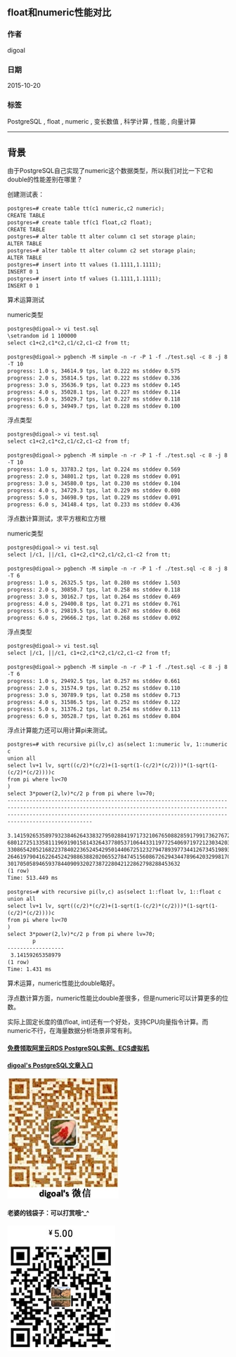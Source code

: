 ## float和numeric性能对比  
                                                                                                                                                                                 
### 作者                                                                                                                                                                
digoal                                                                                                                                                                
                                                                                                                                                                
### 日期                                                                                                                                                                 
2015-10-20                                                                                                                                                     
                                                                                                                                                                  
### 标签                                                                                                                                                                
PostgreSQL , float , numeric , 变长数值 , 科学计算 , 性能 , 向量计算     
                                                                                                                                                                            
----                                                                                                                                                                            
                                                                                                                                                                             
## 背景                                                                                                     
由于PostgreSQL自己实现了numeric这个数据类型，所以我们对比一下它和double的性能差别在哪里？  
  
创建测试表：  
  
```  
postgres=# create table tt(c1 numeric,c2 numeric);  
CREATE TABLE  
postgres=# create table tf(c1 float,c2 float);  
CREATE TABLE  
postgres=# alter table tt alter column c1 set storage plain;  
ALTER TABLE  
postgres=# alter table tt alter column c2 set storage plain;  
ALTER TABLE  
postgres=# insert into tt values (1.1111,1.1111);  
INSERT 0 1  
postgres=# insert into tf values (1.1111,1.1111);  
INSERT 0 1  
```  
  
算术运算测试  
  
  
numeric类型  
  
```  
postgres@digoal-> vi test.sql  
\setrandom id 1 100000  
select c1+c2,c1*c2,c1/c2,c1-c2 from tt;  
  
postgres@digoal-> pgbench -M simple -n -r -P 1 -f ./test.sql -c 8 -j 8 -T 10  
progress: 1.0 s, 34614.9 tps, lat 0.222 ms stddev 0.575  
progress: 2.0 s, 35814.5 tps, lat 0.222 ms stddev 0.336  
progress: 3.0 s, 35636.9 tps, lat 0.223 ms stddev 0.145  
progress: 4.0 s, 35028.1 tps, lat 0.227 ms stddev 0.114  
progress: 5.0 s, 35029.7 tps, lat 0.227 ms stddev 0.118  
progress: 6.0 s, 34949.7 tps, lat 0.228 ms stddev 0.100  
```  
  
浮点类型  
  
```  
postgres@digoal-> vi test.sql  
select c1+c2,c1*c2,c1/c2,c1-c2 from tf;  
  
postgres@digoal-> pgbench -M simple -n -r -P 1 -f ./test.sql -c 8 -j 8 -T 10  
progress: 1.0 s, 33783.2 tps, lat 0.224 ms stddev 0.569  
progress: 2.0 s, 34801.2 tps, lat 0.228 ms stddev 0.091  
progress: 3.0 s, 34580.0 tps, lat 0.230 ms stddev 0.104  
progress: 4.0 s, 34729.3 tps, lat 0.229 ms stddev 0.080  
progress: 5.0 s, 34698.9 tps, lat 0.229 ms stddev 0.091  
progress: 6.0 s, 34148.4 tps, lat 0.233 ms stddev 0.436  
```  
  
浮点数计算测试，求平方根和立方根  
  
numeric类型  
  
```  
postgres@digoal-> vi test.sql  
select |/c1, ||/c1, c1+c2,c1*c2,c1/c2,c1-c2 from tt;  
  
postgres@digoal-> pgbench -M simple -n -r -P 1 -f ./test.sql -c 8 -j 8 -T 6  
progress: 1.0 s, 26325.5 tps, lat 0.280 ms stddev 1.503  
progress: 2.0 s, 30850.7 tps, lat 0.258 ms stddev 0.118  
progress: 3.0 s, 30162.7 tps, lat 0.264 ms stddev 0.469  
progress: 4.0 s, 29400.8 tps, lat 0.271 ms stddev 0.761  
progress: 5.0 s, 29819.5 tps, lat 0.267 ms stddev 0.068  
progress: 6.0 s, 29666.2 tps, lat 0.268 ms stddev 0.092  
```  
  
浮点类型  
  
```  
postgres@digoal-> vi test.sql  
select |/c1, ||/c1, c1+c2,c1*c2,c1/c2,c1-c2 from tf;  
  
postgres@digoal-> pgbench -M simple -n -r -P 1 -f ./test.sql -c 8 -j 8 -T 6  
progress: 1.0 s, 29492.5 tps, lat 0.257 ms stddev 0.661  
progress: 2.0 s, 31574.9 tps, lat 0.252 ms stddev 0.110  
progress: 3.0 s, 30789.9 tps, lat 0.258 ms stddev 0.713  
progress: 4.0 s, 31586.5 tps, lat 0.252 ms stddev 0.122  
progress: 5.0 s, 31376.2 tps, lat 0.254 ms stddev 0.113  
progress: 6.0 s, 30528.7 tps, lat 0.261 ms stddev 0.804  
```  
  
浮点计算能力还可以用计算pi来测试。  
  
```  
postgres=# with recursive pi(lv,c) as(select 1::numeric lv, 1::numeric c  
union all  
select lv+1 lv, sqrt((c/2)*(c/2)+(1-sqrt(1-(c/2)*(c/2)))*(1-sqrt(1-(c/2)*(c/2))))c  
from pi where lv<70  
)  
select 3*power(2,lv)*c/2 p from pi where lv=70;  
---------------------------------------------------------------------------------------------------------------------------------------------------------------------------------------------------------------------------------------------  
 3.141592653589793238462643383279502884197173210676508828591799173627672296937730683572727070051247010385408657297906552561934357541748941419646573653781176751502075275364894766592919774594486776874289831682259435431753374790218811531309  
680127251335811196919015814326437780537106443311977254069719721230342031049561475087911964609567004428452253759748140674953204696747100314818765448066726464044548271610562612419951498432236962881311986436720693282807069197840168203412882  
330865420521682237840223652454295014406725123279478939773441267345198930346982182598393806453993932030504130776155364994041414832433907918479228544876228103179194096407101131681883595844997406888708840813129610672352522895911735472301296  
264619790416226452429886388202065527847451560867262943447896420329981704754176383705004206817426442340965787246827730834011310772289022931085988576767674833771312642269035423307305893857506497484077402126223946040174768095391028677170542  
3017050589465937844090932027387228042122862798288453632  
(1 row)  
Time: 513.449 ms  
  
postgres=# with recursive pi(lv,c) as(select 1::float lv, 1::float c      
union all  
select lv+1 lv, sqrt((c/2)*(c/2)+(1-sqrt(1-(c/2)*(c/2)))*(1-sqrt(1-(c/2)*(c/2))))c  
from pi where lv<70  
)  
select 3*power(2,lv)*c/2 p from pi where lv=70;  
        p           
------------------  
 3.14159265358979  
(1 row)  
Time: 1.431 ms  
```  
  
算术运算，numeric性能比double略好。  
  
浮点数计算方面，numeric性能比double差很多，但是numeric可以计算更多的位数。  
  
实际上固定长度的值(float, int)还有一个好处，支持CPU向量指令计算。而numeric不行，在海量数据分析场景非常有利。    
  
  
  
  
  
  
  
  
  
  
  
  
  
#### [免费领取阿里云RDS PostgreSQL实例、ECS虚拟机](https://free.aliyun.com/ "57258f76c37864c6e6d23383d05714ea")
  
  
#### [digoal's PostgreSQL文章入口](https://github.com/digoal/blog/blob/master/README.md "22709685feb7cab07d30f30387f0a9ae")
  
  
![digoal's weixin](../pic/digoal_weixin.jpg "f7ad92eeba24523fd47a6e1a0e691b59")
  
  
#### 老婆的钱袋子：可以打赏哦^_^  
![wife's weixin ds](../pic/wife_weixin_ds.jpg "acd5cce1a143ef1d6931b1956457bc9f")
  
